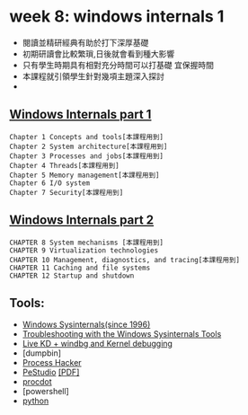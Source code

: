 # week 8: windows internals 1
- 閱讀並精研經典有助於打下深厚基礎
- 初期研讀會比較繁瑣,日後就會看到種大影響
- 只有學生時期具有相對充分時間可以打基礎  宜保握時間
- 本課程就引領學生針對幾項主題深入探討
- 
## [Windows Internals part 1](https://www.microsoftpressstore.com/store/windows-internals-part-1-system-architecture-processes-9780735684188)
```
Chapter 1 Concepts and tools[本課程用到]
Chapter 2 System architecture[本課程用到]
Chapter 3 Processes and jobs[本課程用到]
Chapter 4 Threads[本課程用到]
Chapter 5 Memory management[本課程用到]
Chapter 6 I/O system
Chapter 7 Security[本課程用到]
```
## [Windows Internals part 2](https://www.microsoftpressstore.com/store/windows-internals-part-2-9780135462331)
```
CHAPTER 8 System mechanisms [本課程用到]
CHAPTER 9 Virtualization technologies 
CHAPTER 10 Management, diagnostics, and tracing[本課程用到]
CHAPTER 11 Caching and file systems 
CHAPTER 12 Startup and shutdown  
```
## Tools:
- [Windows Sysinternals(since 1996)](https://docs.microsoft.com/en-us/sysinternals/)
- [Troubleshooting with the Windows Sysinternals Tools](https://docs.microsoft.com/en-us/sysinternals/resources/troubleshooting-book)
- [Live KD + windbg and Kernel debugging]()
- [dumpbin]
- [Process Hacker](https://processhacker.sourceforge.io/)
- [PeStudio](https://www.winitor.com/)  [[PDF]](https://www.winitor.com/pdf/pestudio.pdf)
- [procdot](https://www.procdot.com/)
- [powershell]
- [python]()
